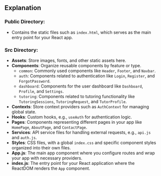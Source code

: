 ## Explanation

### Public Directory:
- Contains the static files such as `index.html`, which serves as the main entry point for your React app.

### Src Directory:
- **Assets**: Store images, fonts, and other static assets here.
- **Components**: Organize reusable components by feature or type.
  - `common`: Commonly used components like `Header`, `Footer`, and `Navbar`.
  - `auth`: Components related to authentication like `Login`, `Register`, and `ForgotPassword`.
  - `dashboard`: Components for the user dashboard like `Dashboard`, `Profile`, and `Settings`.
  - `tutoring`: Components related to tutoring functionality like `TutoringSessions`, `TutoringRequest`, and `TutorProfile`.
- **Contexts**: Store context providers such as `AuthContext` for managing global state.
- **Hooks**: Custom hooks, e.g., `useAuth` for authentication logic.
- **Pages**: Components representing different pages in your app like `HomePage`, `AboutPage`, and `ContactPage`.
- **Services**: API service files for handling external requests, e.g., `api.js` and `auth.js`.
- **Styles**: CSS files, with a global `index.css` and specific component styles organized into their own files.
- **App.js**: The main app component where you configure routes and wrap your app with necessary providers.
- **index.js**: The entry point for your React application where the ReactDOM renders the `App` component.

